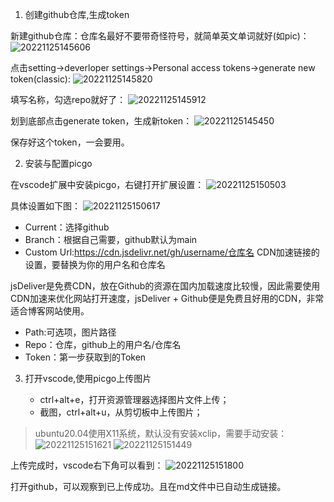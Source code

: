1. 创建github仓库,生成token

新建github仓库：仓库名最好不要带奇怪符号，就简单英文单词就好(如pic)：
![20221125145606](https://cdn.jsdelivr.net/gh/sfdsv/pic/img/20221125145606.png)

点击setting->deverloper settings->Personal access tokens->generate new token(classic):
![20221125145820](https://cdn.jsdelivr.net/gh/sfdsv/pic/img/20221125145820.png)

填写名称，勾选repo就好了：
![20221125145912](https://cdn.jsdelivr.net/gh/sfdsv/pic/img/20221125145912.png)

划到底部点击generate token，生成新token：
![20221125145450](https://cdn.jsdelivr.net/gh/sfdsv/pic/img/20221125145450.png)

保存好这个token，一会要用。

2. 安装与配置picgo

在vscode扩展中安装picgo，右键打开扩展设置：
![20221125150503](https://cdn.jsdelivr.net/gh/sfdsv/pic/img/20221125150503.png)

具体设置如下图：
![20221125150617](https://cdn.jsdelivr.net/gh/sfdsv/pic/img/20221125150617.png)
* Current：选择github
* Branch：根据自己需要，github默认为main
* Custom Url:https://cdn.jsdelivr.net/gh/username/仓库名
CDN加速链接的设置，要替换为你的用户名和仓库名

jsDeliver是免费CDN，放在Github的资源在国内加载速度比较慢，因此需要使用CDN加速来优化网站打开速度，jsDeliver + Github便是免费且好用的CDN，非常适合博客网站使用。
* Path:可选项，图片路径
* Repo：仓库，github上的用户名/仓库名
* Token：第一步获取到的Token

3. 打开vscode,使用picgo上传图片

    * ctrl+alt+e，打开资源管理器选择图片文件上传；
    * 截图，ctrl+alt+u，从剪切板中上传图片；

> ubuntu20.04使用X11系统，默认没有安装xclip，需要手动安装：
>![20221125151621](https://cdn.jsdelivr.net/gh/sfdsv/pic/img/20221125151621.png)
>![20221125151449](https://cdn.jsdelivr.net/gh/sfdsv/pic/img/20221125151449.png)

上传完成时，vscode右下角可以看到：
![20221125151800](https://cdn.jsdelivr.net/gh/sfdsv/pic/img/20221125151800.png)

打开github，可以观察到已上传成功。且在md文件中已自动生成链接。